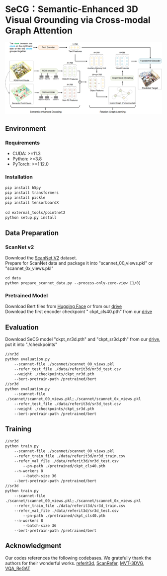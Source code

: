 # SeCG：Semantic-Enhanced 3D Visual Grounding via Cross-modal Graph Attention
![image](Pipeline.png)

## Environment
### Requirements
- CUDA: >=11.3  
- Python: >=3.8  
- PyTorch: >=1.12.0  
### Installation
```
pip install h5py
pip install transformers
pip install pickle
pip install tensorboardX

cd external_tools/pointnet2
python setup.py install
```
## Data Preparation
### ScanNet v2
Download the [ScanNet V2](http://www.scan-net.org/) dataset.  
Prepare for ScanNet data and package it into "scannet_00_views.pkl" or "scannet_0x_views.pkl"
```
cd data
python prepare_scannet_data.py --process-only-zero-view [1/0]
```

### Pretrained Model
Download Bert files from [Hugging Face](https://huggingface.co/google-bert/bert-base-uncased/tree/main) or from our [drive](https://drive.google.com/drive/folders/1594AHExOT28CI4QeBKrYnBL-NCk6ak3W?usp=drive_link)  
Download the first encoder checkpoint " ckpt_cls40.pth" from our [drive](https://drive.google.com/drive/folders/1innoC3gyiHxKFK8bWyhofnzgTW_U1_lW?usp=sharing)

## Evaluation
Download SeCG model "ckpt_nr3d.pth" and "ckpt_sr3d.pth" from our [drive](https://drive.google.com/drive/folders/1mrdHeOPHUmDIJrQJrr3pVjQgdMBoOlBI?usp=sharing), put it into "./checkpoints"
```
//nr3d
python evaluation.py 
	--scannet-file ./scannet/scannet_00_views.pkl 
	--refer_test_file ./data/referit3d/nr3d_test.csv 
	--weight ./checkpoints/ckpt_nr3d.pth
	--bert-pretrain-path /pretrained/bert
//sr3d
python evaluation.py 
	--scannet-file ./scannet/scannet_00_views.pkl;./scannet/scannet_0x_views.pkl
	--refer_test_file ./data/referit3d/sr3d_test.csv 
	--weight ./checkpoints/ckpt_sr3d.pth
	--bert-pretrain-path /pretrained/bert
```
## Training
```
//nr3d
python train.py 
	--scannet-file ./scannet/scannet_00_views.pkl 
	--refer_train_file ./data/referit3d/nr3d_train.csv
	--refer_val_file ./data/referit3d/nr3d_test.csv
        --pn-path ./pretrained/ckpt_cls40.pth
	--n-workers 8
        --batch-size 36
	--bert-pretrain-path /pretrained/bert
//sr3d
python train.py  
	--scannet-file ./scannet/scannet_00_views.pkl;./scannet/scannet_0x_views.pkl
	--refer_train_file ./data/referit3d/sr3d_train.csv
	--refer_val_file ./data/referit3d/sr3d_test.csv
        --pn-path ./pretrained/ckpt_cls40.pth
	--n-workers 8
        --batch-size 36
	--bert-pretrain-path /pretrained/bert
```

## Acknowledgment
Our codes references the following codebases. We gratefully thank the authors for their wonderful works.
[referit3d](https://github.com/referit3d/referit3d), [ScanRefer](https://daveredrum.github.io/ScanRefer/), [MVT-3DVG](https://github.com/sega-hsj/MVT-3DVG), [VQA_ReGAT](https://github.com/linjieli222/VQA_ReGAT)
